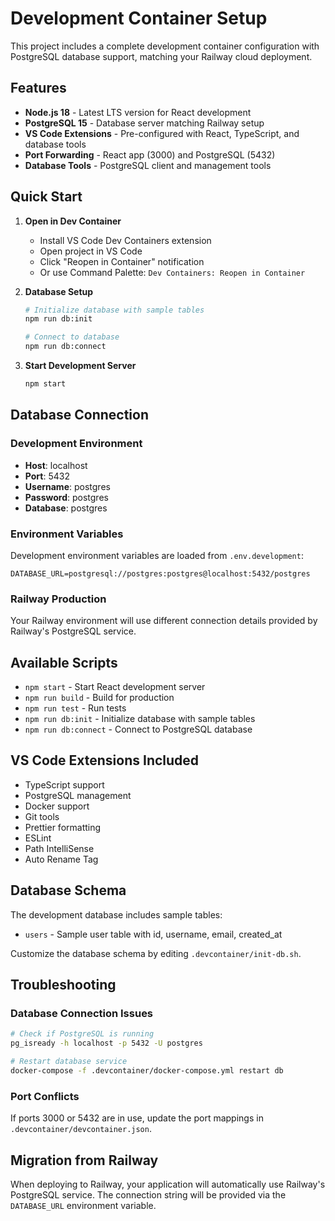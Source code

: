 # Development Container Setup

This project includes a complete development container configuration with PostgreSQL database support, matching your Railway cloud deployment.

## Features

- **Node.js 18** - Latest LTS version for React development
- **PostgreSQL 15** - Database server matching Railway setup
- **VS Code Extensions** - Pre-configured with React, TypeScript, and database tools
- **Port Forwarding** - React app (3000) and PostgreSQL (5432)
- **Database Tools** - PostgreSQL client and management tools

## Quick Start

1. **Open in Dev Container**
   - Install VS Code Dev Containers extension
   - Open project in VS Code
   - Click "Reopen in Container" notification
   - Or use Command Palette: `Dev Containers: Reopen in Container`

2. **Database Setup**
   ```bash
   # Initialize database with sample tables
   npm run db:init
   
   # Connect to database
   npm run db:connect
   ```

3. **Start Development Server**
   ```bash
   npm start
   ```

## Database Connection

### Development Environment
- **Host**: localhost
- **Port**: 5432
- **Username**: postgres
- **Password**: postgres
- **Database**: postgres

### Environment Variables
Development environment variables are loaded from `.env.development`:
```
DATABASE_URL=postgresql://postgres:postgres@localhost:5432/postgres
```

### Railway Production
Your Railway environment will use different connection details provided by Railway's PostgreSQL service.

## Available Scripts

- `npm start` - Start React development server
- `npm run build` - Build for production
- `npm run test` - Run tests
- `npm run db:init` - Initialize database with sample tables
- `npm run db:connect` - Connect to PostgreSQL database

## VS Code Extensions Included

- TypeScript support
- PostgreSQL management
- Docker support
- Git tools
- Prettier formatting
- ESLint
- Path IntelliSense
- Auto Rename Tag

## Database Schema

The development database includes sample tables:
- `users` - Sample user table with id, username, email, created_at

Customize the database schema by editing `.devcontainer/init-db.sh`.

## Troubleshooting

### Database Connection Issues
```bash
# Check if PostgreSQL is running
pg_isready -h localhost -p 5432 -U postgres

# Restart database service
docker-compose -f .devcontainer/docker-compose.yml restart db
```

### Port Conflicts
If ports 3000 or 5432 are in use, update the port mappings in `.devcontainer/devcontainer.json`.

## Migration from Railway

When deploying to Railway, your application will automatically use Railway's PostgreSQL service. The connection string will be provided via the `DATABASE_URL` environment variable.
